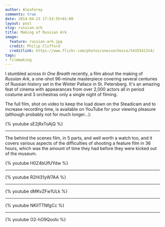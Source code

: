 ```yaml
---
author: AlexForey
comments: true
date: 2014-04-23 17:53:55+01:00
layout: post
slug: russian-ark
title: Making of Russian Ark	
image:
  feature: russian-ark.jpg
  credit: Philip Clifford
  creditlink: https://www.flickr.com/photos/unwisechoice/5415541314/
tags:
- filmmaking
---
```


I stumbled across *In One Breath* recently, a film about the making of *Russian Ark*, a one-shot 96-minute masterpiece covering several centuries of Russian history set in the Winter Pallace in St. Petersberg. It's an amazing feat of cinema with appearances from over 2,000 actors all in period costume and 3 orchestras only a single night of filming.

The full film, shot on video to keep the load down on the Steadicam and to increase recording time, is available on YouTube for your viewing pleasure (although probably not for much longer...):

{% youtube sE2jRxToAjQ %}

---
	
The behind the scenes film, in 5 parts, and well worth a watch too, and it covers various aspects of the difficulties of shooting a feature film in 36 hours, which was the amount of time they had before they were kicked out of the museum.

{% youtube H0Z4bUfUYdw %}

---
	
{% youtube R2Hi31yW7AA %}

---{% youtube dMKvZFw1ULk %}

---
	
{% youtube NKIITTNfgCc %}

---
	
{% youtube O2-hO9Qoolo %}